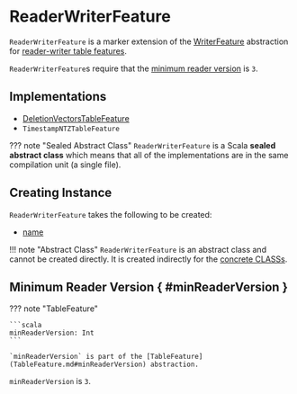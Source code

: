 # ReaderWriterFeature

`ReaderWriterFeature` is a marker extension of the [WriterFeature](WriterFeature.md) abstraction for [reader-writer table features](#implementations).

`ReaderWriterFeature`s require that the [minimum reader version](#minReaderVersion) is `3`.

## Implementations

* [DeletionVectorsTableFeature](../deletion-vectors/DeletionVectorsTableFeature.md)
* `TimestampNTZTableFeature`

??? note "Sealed Abstract Class"
    `ReaderWriterFeature` is a Scala **sealed abstract class** which means that all of the implementations are in the same compilation unit (a single file).

## Creating Instance

`ReaderWriterFeature` takes the following to be created:

* <span id="name"> [name](TableFeature.md#name)

!!! note "Abstract Class"
    `ReaderWriterFeature` is an abstract class and cannot be created directly. It is created indirectly for the [concrete CLASSs](#implementations).

## Minimum Reader Version { #minReaderVersion }

??? note "TableFeature"

    ```scala
    minReaderVersion: Int
    ```

    `minReaderVersion` is part of the [TableFeature](TableFeature.md#minReaderVersion) abstraction.

`minReaderVersion` is `3`.
